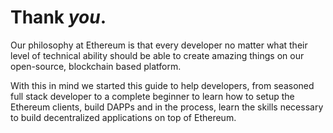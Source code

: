 # Thank _you_.

Our philosophy at Ethereum is that every developer no matter what their level of technical ability should be able to create amazing things on our open-source, blockchain based platform. 

With this in mind we started this guide to help developers, from seasoned full stack developer to a complete beginner to learn how to setup the Ethereum clients, build DAPPs and in the process, learn the skills necessary to build decentralized applications on top of Ethereum.

